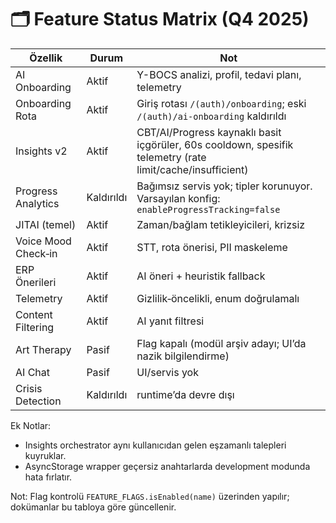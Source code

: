 # 🗂️ Feature Status Matrix (Q4 2025)

| Özellik | Durum | Not |
|---|---|---|
| AI Onboarding | Aktif | Y-BOCS analizi, profil, tedavi planı, telemetry |
| Onboarding Rota | Aktif | Giriş rotası `/(auth)/onboarding`; eski `/(auth)/ai-onboarding` kaldırıldı |
| Insights v2 | Aktif | CBT/AI/Progress kaynaklı basit içgörüler, 60s cooldown, spesifik telemetry (rate limit/cache/insufficient) |
| Progress Analytics | Kaldırıldı | Bağımsız servis yok; tipler korunuyor. Varsayılan konfig: `enableProgressTracking=false` |
| JITAI (temel) | Aktif | Zaman/bağlam tetikleyicileri, krizsiz |
| Voice Mood Check‑in | Aktif | STT, rota önerisi, PII maskeleme |
| ERP Önerileri | Aktif | AI öneri + heuristik fallback |
| Telemetry | Aktif | Gizlilik‑öncelikli, enum doğrulamalı |
| Content Filtering | Aktif | AI yanıt filtresi |
| Art Therapy | Pasif | Flag kapalı (modül arşiv adayı; UI’da nazik bilgilendirme) |
| AI Chat | Pasif | UI/servis yok |
| Crisis Detection | Kaldırıldı | runtime’da devre dışı |

Ek Notlar:
- Insights orchestrator aynı kullanıcıdan gelen eşzamanlı talepleri kuyruklar.
- AsyncStorage wrapper geçersiz anahtarlarda development modunda hata fırlatır.

Not: Flag kontrolü `FEATURE_FLAGS.isEnabled(name)` üzerinden yapılır; dokümanlar bu tabloya göre güncellenir.
